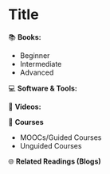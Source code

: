 # Title

:books: **Books:**  
- Beginner
- Intermediate
- Advanced

:computer: **Software & Tools:** 


:movie_camera: **Videos:** 

:school: **Courses**
- MOOCs/Guided Courses
- Unguided Courses

:globe_with_meridians: **Related Readings (Blogs)**
